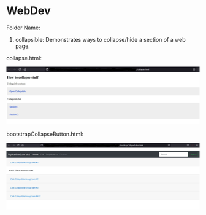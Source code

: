 # WebDev

Folder Name:
1. collapsible: Demonstrates ways to collapse/hide a section of a web page.

collapse.html:

![](collapsible/images/browserCollapse.JPG)

bootstrapCollapseButton.html:

![](collapsible/images/browserBootstrapCollapse.JPG)
